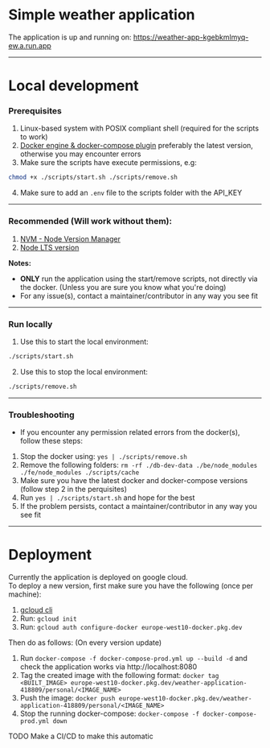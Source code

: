 # Simple weather application

The application is up and running on: https://weather-app-kgebkmlmyq-ew.a.run.app

---

# Local development

### Prerequisites

1. Linux-based system with POSIX compliant shell (required for the scripts to work)
2. [Docker engine & docker-compose plugin](https://github.com/AdamAkiva/tutorials/blob/main/tools/docker.md)
   preferably the latest version, otherwise you may encounter errors
3. Make sure the scripts have execute permissions, e.g:

```bash
chmod +x ./scripts/start.sh ./scripts/remove.sh
```

4. Make sure to add an `.env` file to the scripts folder with the API_KEY

---

### Recommended (Will work without them):

1. [NVM - Node Version Manager](https://github.com/nvm-sh/nvm#installing-and-updating)
2. [Node LTS version](https://github.com/nvm-sh/nvm#long-term-support)

**Notes:**

- **ONLY** run the application using the start/remove scripts, not directly via
  the docker. (Unless you are sure you know what you're doing)
- For any issue(s), contact a maintainer/contributor in any way you see fit

---

### Run locally

1. Use this to start the local environment:

```bash
./scripts/start.sh
```

2. Use this to stop the local environment:

```bash
./scripts/remove.sh
```

---

### Troubleshooting

- If you encounter any permission related errors from the docker(s), follow these
  steps:

1. Stop the docker using: `yes | ./scripts/remove.sh`
2. Remove the following folders: `rm -rf ./db-dev-data ./be/node_modules ./fe/node_modules ./scripts/cache`
3. Make sure you have the latest docker and docker-compose versions (follow step 2 in the perquisites)
4. Run `yes | ./scripts/start.sh` and hope for the best
5. If the problem persists, contact a maintainer/contributor in any way you see fit

---

# Deployment

Currently the application is deployed on google cloud.  
To deploy a new version, first make sure you have the following (once per machine):

1. [gcloud cli](https://cloud.google.com/sdk/docs/install)
2. Run: `gcloud init`
3. Run: `gcloud auth configure-docker europe-west10-docker.pkg.dev`

Then do as follows: (On every version update)

1. Run `docker-compose -f docker-compose-prod.yml up --build -d` and check the
   application works via http://localhost:8080
2. Tag the created image with the following format:
   `docker tag <BUILT_IMAGE> europe-west10-docker.pkg.dev/weather-application-418809/personal/<IMAGE_NAME>`
3. Push the image:
   `docker push europe-west10-docker.pkg.dev/weather-application-418809/personal/<IMAGE_NAME>`
4. Stop the running docker-compose:
   `docker-compose -f docker-compose-prod.yml down`

TODO Make a CI/CD to make this automatic
